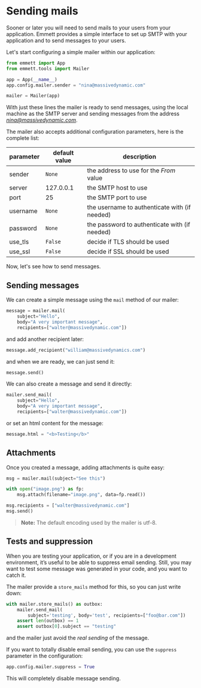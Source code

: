 Sending mails
=============

Sooner or later you will need to send mails to your users from your application. Emmett provides a simple interface to set up SMTP with your application and to send messages to your users.

Let's start configuring a simple mailer within our application:

```python
from emmett import App
from emmett.tools import Mailer

app = App(__name__)
app.config.mailer.sender = "nina@massivedynamic.com"

mailer = Mailer(app)
```

With just these lines the mailer is ready to send messages, using the local machine as the SMTP server and sending messages from the address *nina@massivedynamic.com*.

The mailer also accepts additional configuration parameters, here is the complete list:

| parameter | default value | description |
| --- | --- | --- |
| sender | `None` | the address to use for the *From* value |
| server | 127.0.0.1 | the SMTP host to use |
| port | 25 | the SMTP port to use |
| username | `None` | the username to authenticate with (if needed) |
| password | `None` | the password to authenticate with (if needed) |
| use\_tls | `False` | decide if TLS should be used |
| use\_ssl | `False` | decide if SSL should be used |

Now, let's see how to send messages.

Sending messages
----------------

We can create a simple message using the `mail` method of our mailer:

```python
message = mailer.mail(
    subject="Hello", 
    body="A very important message",
    recipients=["walter@massivedynamic.com"])
```

and add another recipient later:

```python
message.add_recipient("william@massivedynamics.com")
```

and when we are ready, we can just send it:

```python
message.send()
```

We can also create a message and send it directly:

```python
mailer.send_mail(
    subject="Hello", 
    body="A very important message",
    recipients=["walter@massivedynamic.com"])
```

or set an html content for the message:

```python
message.html = "<b>Testing</b>"
```

Attachments
-----------

Once you created a message, adding attachments is quite easy:

```python
msg = mailer.mail(subject="See this")

with open("image.png") as fp:
    msg.attach(filename="image.png", data=fp.read())

msg.recipients = ["walter@massivedynamic.com"]
msg.send()
```

> **Note:** The default encoding used by the mailer is utf-8.

Tests and suppression
---------------------

When you are testing your application, or if you are in a development environment, it’s useful to be able to suppress email sending. Still, you may want to test some message was generated in your code, and you want to catch it.

The mailer provide a `store_mails` method for this, so you can just write down:

```python
with mailer.store_mails() as outbox:
    mailer.send_mail(
        subject='testing', body='test', recipients=["foo@bar.com"])
    assert len(outbox) == 1
    assert outbox[0].subject == "testing"
```

and the mailer just avoid the *real sending* of the message.

If you want to totally disable email sending, you can use the `suppress` parameter in the configuration:

```python
app.config.mailer.suppress = True
```

This will completely disable message sending.
